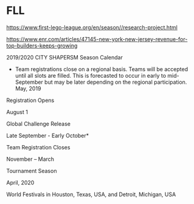 # FLL


https://www.first-lego-league.org/en/season//research-project.html

https://www.enr.com/articles/47145-new-york-new-jersey-revenue-for-top-builders-keeps-growing


2019/2020 CITY SHAPERSM Season Calendar
* Team registrations close on a regional basis. Teams will be accepted until all slots are filled.
This is forecasted to occur in early to mid-September but may be later depending on the regional participation.
May, 2019

Registration Opens 

August 1

Global Challenge Release


Late September - Early October*

Team Registration Closes



November – March

Tournament Season

April, 2020

World Festivals in Houston, Texas, USA, and Detroit, Michigan, USA
